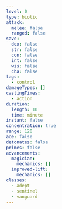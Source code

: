 ```yaml
---
level: 0
type: biotic
attack:
  melee: false
  ranged: false
save:
  dex: false
  str: false
  con: false
  int: false
  wis: false
  cha: false
tags:
  - control
damageTypes: []
castingTimes:
  - action
duration:
  length: 10
  time: minute
instant: false
concentration: true
range: 120
aoe: false
detonates: false
primes: false
advancements:
  magician:
    mechanics: []
  improved-lift:
    mechanics: []
classes:
  - adept
  - sentinel
  - vanguard
---
```

